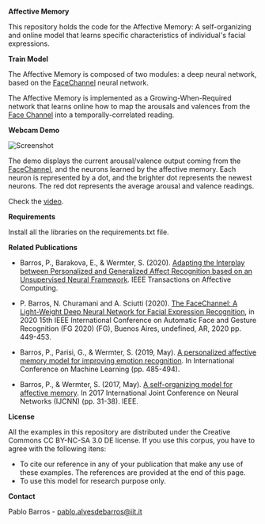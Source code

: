 **Affective Memory**

This repository holds the code for the Affective Memory:
A self-organizing and online model that learns specific characteristics of individual's
facial expressions.

**Train Model**

The Affective Memory is composed of two modules: a deep neural network, based on the [FaceChannel](https://github.com/pablovin/FaceChannel) neural network.

The Affective Memory is implemented as a Growing-When-Required network that learns online
how to map the arousals and valences from the [Face Channel](https://github.com/pablovin/FaceChannel) into a temporally-correlated reading.


**Webcam Demo**

![Screenshot](Images/Demo.gif)

The demo displays the current arousal/valence output coming from the [FaceChannel](https://github.com/pablovin/FaceChannel), and the
neurons learned by the affective memory. Each neuron is represented by a dot, and the brighter dot 
represents the newest neurons. The red dot represents the average arousal and valence readings.

Check the [video](https://youtu.be/KpBbicdQrMU).

****Requirements****

Install all the libraries on the requirements.txt file.


**Related Publications**


* Barros, P., Barakova, E., & Wermter, S. (2020). [Adapting the Interplay between Personalized and Generalized Affect Recognition based on an Unsupervised Neural Framework](https://ieeexplore.ieee.org/stamp/stamp.jsp?tp=&arnumber=9117172). IEEE Transactions on Affective Computing.

* P. Barros, N. Churamani and A. Sciutti (2020). [The FaceChannel: A Light-Weight Deep Neural Network for Facial Expression Recognition](https://arxiv.org/pdf/2004.08195), in 2020 15th IEEE International Conference on Automatic Face and Gesture Recognition (FG 2020) (FG), Buenos Aires, undefined, AR, 2020 pp. 449-453.


* Barros, P., Parisi, G., & Wermter, S. (2019, May). [A personalized affective memory model for improving emotion recognition](http://proceedings.mlr.press/v97/barros19a/barros19a.pdf). In International Conference on Machine Learning (pp. 485-494).


* Barros, P., & Wermter, S. (2017, May). [A self-organizing model for affective memory](https://www2.informatik.uni-hamburg.de/wtm/publications/2017/BW17/Barros-Affective_Memory_2017-Webpage.pdf). In 2017 International Joint Conference on Neural Networks (IJCNN) (pp. 31-38). IEEE.


**License**

All the examples in this repository are distributed under the Creative Commons CC BY-NC-SA 3.0 DE license. If you use this corpus, you have to agree with the following itens:

- To cite our reference in any of your publication that make any use of these examples. The references are provided at the end of this page.
- To use this model for research purpose only.


**Contact**

Pablo Barros - pablo.alvesdebarros@iit.it




